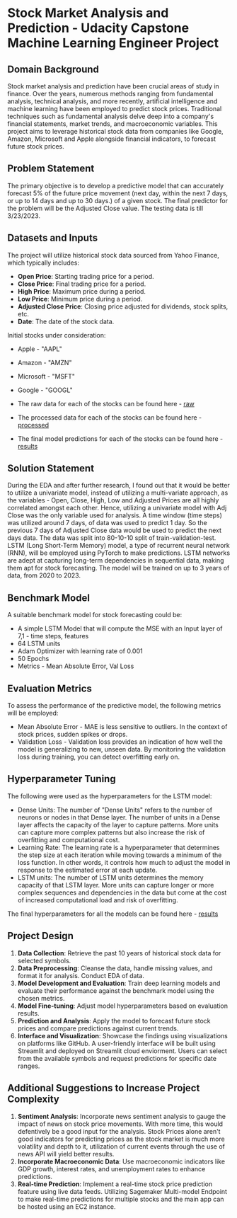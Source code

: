 # Stock Market Analysis and Prediction - Udacity Capstone Machine Learning Engineer Project

## Domain Background
Stock market analysis and prediction have been crucial areas of study in finance. Over the years, numerous methods ranging from fundamental analysis, technical analysis, and more recently, artificial intelligence and machine learning have been employed to predict stock prices. Traditional techniques such as fundamental analysis delve deep into a company's financial statements, market trends, and macroeconomic variables. This project aims to leverage historical stock data from companies like Google, Amazon, Microsoft and Apple alongside financial indicators, to forecast future stock prices.

## Problem Statement
The primary objective is to develop a predictive model that can accurately forecast 5% of the future price movement (next day, within the next 7 days, or up to 14 days and up to 30 days.) of a given stock. The final predictor for the problem will be the Adjusted Close value. The testing data is till 3/23/2023.

## Datasets and Inputs
The project will utilize historical stock data sourced from Yahoo Finance, which typically includes:

- **Open Price**: Starting trading price for a period.
- **Close Price**: Final trading price for a period.
- **High Price**: Maximum price during a period.
- **Low Price**: Minimum price during a period.
- **Adjusted Close Price**: Closing price adjusted for dividends, stock splits, etc.
- **Date**: The date of the stock data.

Initial stocks under consideration:
- Apple - "AAPL"
- Amazon - "AMZN"
- Microsoft - "MSFT"
- Google - "GOOGL"

- The raw data for each of the stocks can be found here - [raw](./data/raw/)
- The processed data for each of the stocks can be found here - [processed](./data/processed/)
- The final model predictions for each of the stocks can be found here - [results](./data/results/)

## Solution Statement
During the EDA and after further research, I found out that it would be better to utilize a univariate model, instead of utilizing a multi-variate approach, as the variables - Open, Close, High, Low and Adjusted Prices are all highly correlated amongst each other. Hence, utilizing a univariate model with Adj Close was the only variable used for analysis. A time window (time steps) was utilized around 7 days, of data was used to predict 1 day. So the previous 7 days of Adjusted Close data would be used to predict the next days data. The data was split into 80-10-10 split of train-validation-test. LSTM (Long Short-Term Memory) model, a type of recurrent neural network (RNN), will be employed using PyTorch to make predictions. LSTM networks are adept at capturing long-term dependencies in sequential data, making them apt for stock forecasting. The model will be trained on up to 3 years of data, from 2020 to 2023.

## Benchmark Model
A suitable benchmark model for stock forecasting could be:
- A simple LSTM Model that will compute the MSE with an Input layer of 7,1 - time steps, features
- 64 LSTM units
- Adam Optimizer with learning rate of 0.001
- 50 Epochs
- Metrics - Mean Absolute Error, Val Loss

## Evaluation Metrics
To assess the performance of the predictive model, the following metrics will be employed:
- Mean Absolute Error -  MAE is less sensitive to outliers. In the context of stock prices, sudden spikes or drops.
- Validation Loss - Validation loss provides an indication of how well the model is generalizing to new, unseen data. By monitoring the validation loss during training, you can detect overfitting early on.

## Hyperparameter Tuning 
The following were used as the hyperparameters for the LSTM model: 
- Dense Units: The number of "Dense Units" refers to the number of neurons or nodes in that Dense layer. The number of units in a Dense layer affects the capacity of the layer to capture patterns. More units can capture more complex patterns but also increase the risk of overfitting and computational cost.
- Learning Rate: The learning rate is a hyperparameter that determines the step size at each iteration while moving towards a minimum of the loss function. In other words, it controls how much to adjust the model in response to the estimated error at each update.
- LSTM units: The number of LSTM units determines the memory capacity of that LSTM layer. More units can capture longer or more complex sequences and dependencies in the data but come at the cost of increased computational load and risk of overfitting.

The final hyperparameters for all the models can be found here - [results](./data/results/hyo/)

## Project Design
1. **Data Collection**: Retrieve the past 10 years of historical stock data for selected symbols.
2. **Data Preprocessing**: Cleanse the data, handle missing values, and format it for analysis. Conduct EDA of data. 
3. **Model Development and Evaluation**: Train deep learning models and evaluate their performance against the benchmark model using the chosen metrics.
4. **Model Fine-tuning**: Adjust model hyperparameters based on evaluation results.
5. **Prediction and Analysis**: Apply the model to forecast future stock prices and compare predictions against current trends.
6. **Interface and Visualization**: Showcase the findings using visualizations on platforms like GitHub. A user-friendly interface will be built using Streamlit and deployed on Streamlit cloud enviorment. Users can select from the available symbols and request predictions for specific date ranges.

## Additional Suggestions to Increase Project Complexity
1. **Sentiment Analysis**: Incorporate news sentiment analysis to gauge the impact of news on stock price movements. With more time, this would defentively be a good input for the analysis. Stock Prices alone aren't good indicators for predicting prices as the stock market is much more volatility and depth to it, utilization of current events through the use of news API will yield better results. 
2. **Incorporate Macroeconomic Data**: Use macroeconomic indicators like GDP growth, interest rates, and unemployment rates to enhance predictions.
3. **Real-time Prediction**: Implement a real-time stock price prediction feature using live data feeds. Utilizing Sagemaker Multi-model Endpoint to make real-time predictions for multiple stocks and the main app can be hosted using an EC2 instance. 

